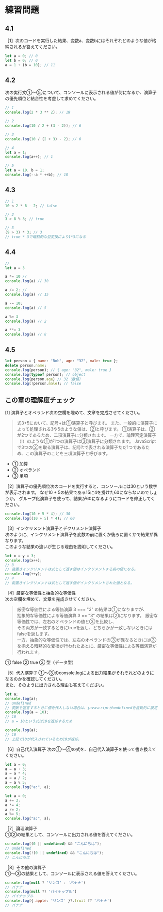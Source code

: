 # 練習問題

## 4.1

［1］次のコードを実行した結果、変数a、変数bにはそれぞれどのような値が格納されるか答えてください。

```javascript
let a = 0; // 0
let b = 0; // 0
a = 1 + (b = 10); // 11
```

## 4.2

次の実行文①～⑤について、コンソールに表示される値が何になるか、演算子の優先順位と結合性を考慮して求めてください。

```javascript
// 1
console.log(2 * 3 ** 2); // 18

// 2
console.log(10 / 2 + (3 - 2)); // 6

// 3
console.log(10 / (2 + 3) - 2); // 0

// 4
let a = 1;
console.log(a++); // 1

// 5
let a = 10, b = 1;
console.log(--a * ++b); // 18
```

## 4.3

```javascript
// 1
10 < 2 * 6 - 2; // false

// 2
3 > 8 % 3; // true

// 3
(9 > 3) * 3; // 3
// true * 3で暗黙的な型変換により1*3になる
```

## 4.4

```javascript
//
let a = 3

a *= 10 //
console.log(a) // 30

a /= 2; //
console.log(a) // 15

a -= 10;
console.log(a) // 5

a %= 3
console.log(a) // 2

a **= 3
console.log(a) // 8
```

## 4.5

```javascript
let person = { name: "Bob", age: "32", male: true };
delete person.name;
console.log(person); // { age: "32", male: true }
console.log(typeof person); // object
console.log(person.age) // 32（数値）
console.log(!person.male); // false
```

## この章の理解度チェック

[1] 演算子とオペランド次の空欄を埋めて、文章を完成させてください。

> 式3+5において、記号+は①演算子と呼びます。
> また、一般的に演算子によって処理される3や5のような値は、②と呼びます。
> ①演算子は、②が2つであるため、二項演算子に分類されます。
> 一方で、論理否定演算子（!）のような①が1つの演算子は③演算子に分類されます。
> JavaScriptで3つの②を取る演算子は、記号?:で表される演算子ただ1つであるため、この演算子のことを三項演算子と呼びます。

- ① 加算
- ② オペランド
- ③ 単項

［2］演算子の優先順位次のコードを実行すると、コンソールには30という数字が表示されます。
なぜ10 + 5の結果である15に4を掛けた60にならないのでしょうか。
グループ化演算子を使って、結果が60になるようにコードを修正してください。

```javascript
console.log(10 + 5 * 4); // 30
console.log((10 + 5) * 4); // 60
```

［3］インクリメント演算子とデクリメント演算子  
次のように、インクリメント演算子を変数の前に置くか後ろに置くかで結果が異なります。  
このような結果の違いが生じる理由を説明してください。

```javascript
let x = y = 3;
console.log(x++);
// 3
// 後置きインクリメントは式として返す値はインクリメントする前の値になる。
console.log(++y);
// 4
// 前置きインクリメントは式として返す値がインクリメントされた値となる。
``` 

［4］厳密な等価性と抽象的な等価性  
次の空欄を埋めて、文章を完成させてください。
> 厳密な等価性による等価演算 3 === "3" の結果は①になりますが、  
> 抽象的な等価性による等価演算 3 == "3" の結果は②になります。
> 厳密な等価性では、左右のオペランドの値と③を比較し、  
> その両方が一致するときにtrueを返し、どちらかが一致しないときにはfalseを返します。  
> 一方、抽象的な等価性では、左右のオペランドの③が異なるときには③を揃える暗黙的な変換が行われたあとに、厳密な等価性による等価演算が行われます。

① false
② true
③ 型（データ型）

［5］代入演算子
①～③のconsole.logによる出力結果がそれぞれどのようになるのかを確認してください。  
また、そのように出力される理由も答えてください。

```javascript
let a;
console.log(a);
// undefined
// 変数を宣言するときに値を代入しない場合は、javascriptがundefinedを自動的に設定するため
console.log(a = 10);
// 10
// a = 10という式は10を返却するため

console.log(a);
// 10
// 上記で10が代入されているため10が返却。
```

［6］自己代入演算子
次の①～④の式を、自己代入演算子を使って書き換えてください。

```javascript
let a = 0;
a = a + 3;
a = a * 4;
a = a / 2;
a = a % 5;
console.log("a:", a);
```

```javascript
let a = 0;
a += 3;
a *= 4;
a /= 2;
a %= 5;
console.log("a:", a);
```

［7］論理演算子  
①②の結果として、コンソールに出力される値を答えてください。

```javascript
console.log((0 || undefined) && "こんにちは");
// undefined
console.log(!(0 || undefined) && "こんにちは");
// こんにちは
```

［8］その他の演算子  
①～③の結果として、コンソールに表示される値を答えてください。

```javascript
console.log(null ? 'リンゴ' : 'バナナ')
// バナナ
console.log(null ?? 'パイナップル')
// パイナップル
console.log({ apple: 'リンゴ' }?.fruit ?? 'バナナ')
// バナナ
```

